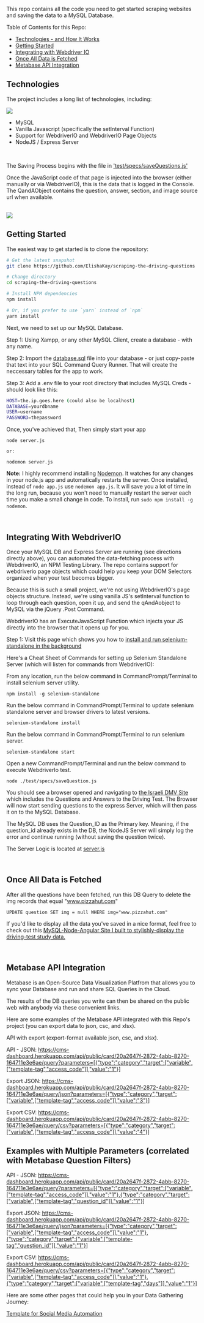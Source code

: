
This repo contains all the code you need to get started scraping websites and saving the data to a MySQL Database.


Table of Contents for this Repo:

- [Technologies - and How It Works](#technologies)
- [Getting Started](#getting-started)
- [Integrating with Webdriver IO](#integrating-with-webdriverio)
- [Once All Data is Fetched](#once-all-data-is-fetched)
- [Metabase API Integration](#metabase-api-integration)


Technologies
--------

The project includes a long list of technologies, including:

<img src="data-flow.png">

- MySQL
- Vanilla Javascript (specifically the setInterval Function)
- Support for WebdriverIO and WebdriverIO Page Objects
- NodeJS / Express Server 

<br>

The Saving Process begins with the file in <a href="https://github.com/ElishaKay/scraping-the-driving-questions/blob/master/test/specs/saveQuestions.js">'test/specs/saveQuestions.js'</a>

Once the JavaScript code of that page is injected into the browser (either manually or via WebdriverIO), this is the data that is logged in the Console. The QandAObject contains the question, answer, section, and image source url when available.

<br>

<img src="qAndA.PNG">

<br>

Getting Started
---------------

The easiest way to get started is to clone the repository:

```bash
# Get the latest snapshot
git clone https://github.com/ElishaKay/scraping-the-driving-questions

# Change directory
cd scraping-the-driving-questions

# Install NPM dependencies
npm install

# Or, if you prefer to use `yarn` instead of `npm`
yarn install

```

Next, we need to set up our MySQL Database.

Step 1: Using Xampp, or any other MySQL Client, create a database - with any name.

Step 2: Import the <a href="https://github.com/ElishaKay/scraping-the-driving-questions/blob/master/database.sql">database.sql</a> file into your database - or just copy-paste that text into your SQL Command Query Runner. That will create the neccessary tables for the app to work.

Step 3: Add a .env file to your root directory that includes MySQL Creds - should look like this:


```bash
HOST=the.ip.goes.here (could also be localhost)	
DATABASE=yourdbname
USER=username
PASSWORD=thepassword

```


Once, you've achieved that, Then simply start your app

```
node server.js 

or:

nodemon server.js
```


**Note:** I highly recommend installing [Nodemon](https://github.com/remy/nodemon).
It watches for any changes in your  node.js app and automatically restarts the
server. Once installed, instead of `node app.js` use `nodemon app.js`. It will
save you a lot of time in the long run, because you won't need to manually
restart the server each time you make a small change in code. To install, run
`sudo npm install -g nodemon`.

<br>


Integrating With WebdriverIO
---------------

Once your MySQL DB and Express Server are running (see directions directly above), you can automated the data-fetching process with WebdriverIO, an NPM Testing Library. The repo contains support for webdriverio page objects which could help you keep your DOM Selectors organized when your test becomes bigger.

Because this is such a small project, we're not using WebdriverIO's page objects structure. Instead, we're using vanilla JS's setInterval function to loop through each question, open it up, and send the qAndAobject to MySQL via the jQuery .Post Command.

WebdriverIO has an ExecuteJavaScript Function which injects your JS directly into the browser that it opens up for you.


Step 1: Visit this page which shows you how to <a href="http://www.webdriverjs.com/a-basic-example-for-webdriverio-test/">install and run selenium-standalone in the background</a>

Here's a Cheat Sheet of Commands for setting up Selenium Standalone Server (which will listen for commands from WebdriverIO):

From any location, run the below command in CommandPrompt/Terminal to install selenium server utility.
```
npm install -g selenium-standalone
```

Run the below command in CommandPrompt/Terminal to update selenium standalone server and browser drivers to latest versions.
```
selenium-standalone install
```

Run the below command in CommandPrompt/Terminal to run selenium server.
```
selenium-standalone start
```

Open a new CommandPrompt/Terminal and run the below command to execute WebdriverIo test.
```
node ./test/specs/saveQuestion.js
```

You should see a browser opened and navigating to <a href="http://tqen.mot.gov.il/know-your-vehicle/vehicles-motorcycles">the Israeli DMV Site</a> which includes the Questions and Answers to the Driving Test. The Browser will now start sending questions to the express Server, which will then pass it on to the MySQL Database.

The MySQL DB uses the Question_ID as the Primary key. Meaning, if the question_id already exists in the DB, the NodeJS Server will simply log the error and continue running (without saving the question twice).

The Server Logic is located at <a href="https://github.com/ElishaKay/scraping-the-driving-questions/blob/master/server.js>">server.js</a>

<br>

Once All Data is Fetched
---------------


After all the questions have been fetched, run this DB Query to delete the img records that equal "www.pizzahut.com"

```
UPDATE question SET img = null WHERE img="www.pizzahut.com"
```

If you'd like to display all the data you've saved in a nice format, feel free to check out this <a href="https://github.com/ElishaKay/driving-test-ebook-store">MySQL-Node-Angular Site I built to stylishly-display the driving-test study data.</a>

<br>

Metabase API Integration
---------------

Metabase is an Open-Source Data Visualization Platfrom that allows you to sync your Database and run and share SQL Queries in the Cloud.

The results of the DB queries you write can then be shared on the public web with anybody via these convenient links.

Here are some examples of the Metabase API integrated with this Repo's project (you can export data to json, csc, and xlsx).

API with export (export-format available json, csc, and xlsx).

API - JSON: https://cms-dashboard.herokuapp.com/api/public/card/20a2647f-2872-4abb-8270-164711e3e6ae/query?parameters=[{"type":"category","target":["variable",["template-tag","access_code"]],"value":"1"}]

Export JSON: https://cms-dashboard.herokuapp.com/api/public/card/20a2647f-2872-4abb-8270-164711e3e6ae/query/json?parameters=[{"type":"category","target":["variable",["template-tag","access_code"]],"value":"3"}]

Export CSV: https://cms-dashboard.herokuapp.com/api/public/card/20a2647f-2872-4abb-8270-164711e3e6ae/query/csv?parameters=[{"type":"category","target":["variable",["template-tag","access_code"]],"value":"4"}]

<h2>Examples with Multiple Parameters (correlated with Metabase Question Filters)</h2>

API - JSON: https://cms-dashboard.herokuapp.com/api/public/card/20a2647f-2872-4abb-8270-164711e3e6ae/query?parameters=[{"type":"category","target":["variable",["template-tag","access_code"]],"value":"1"},{"type":"category","target":["variable",["template-tag","question_id"]],"value":"1"}]

Export JSON: https://cms-dashboard.herokuapp.com/api/public/card/20a2647f-2872-4abb-8270-164711e3e6ae/query/json?parameters=[{"type":"category","target":["variable",["template-tag","access_code"]],"value":"1"},{"type":"category","target":["variable",["template-tag","question_id"]],"value":"1"}]

Export CSV: https://cms-dashboard.herokuapp.com/api/public/card/20a2647f-2872-4abb-8270-164711e3e6ae/query/csv?parameters=[{"type":"category","target":["variable",["template-tag","access_code"]],"value":"1"},{"type":"category","target":["variable",["template-tag","days"]],"value":"1"}]



Here are some other pages that could help you in your Data Gathering Journey:

<a href="https://medium.com/@acoyfellow/mass-linkedin-request-without-3rd-party-software-dff998aedd23">Template for Social Media Automation</a>
